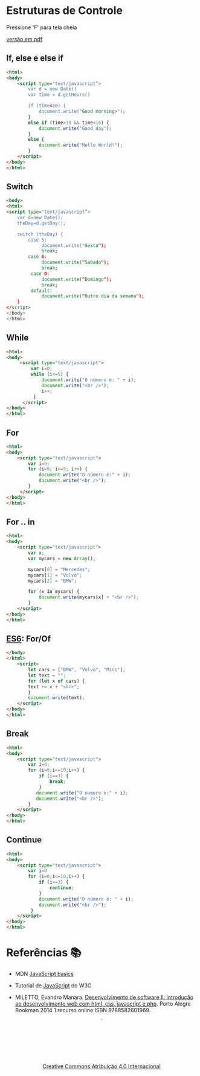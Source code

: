 <!-- .slide:  data-background-opacity="0.3" data-background-image="imgs/title.jpg" data-transition="convex"  -->
# Estruturas de Controle
<!-- .element: style="margin-bottom:100px; font-size: 60px; color:F5F5F5; font-family: Marker Felt;" -->

Pressione 'F' para tela cheia
<!-- .element: style="font-size: small;" -->

[versão em pdf](?print-pdf)
<!-- .element: style="font-size: small;" -->


<!-- .slide: data-background="#4AA791" data-transition="zoom" -->
## If, else e else if
<!-- .element: style="margin-bottom:50px; font-size: 40px; font-family: Marker Felt; color:#2B2625" -->

```html
<html>
<body>
    <script type="text/javascript”>
        var d = new Date()
        var time = d.getHours()

        if (time<10) {
            document.write("Good morning>");
        }
        else if (time>10 && time<16) {
            document.write("Good day");
        }
        else {
            document.write("Hello World!");
        }
    </script>
</body>
</html>
```
<!-- .element: style="margin-bottom:50px; font-size: 16px; font-family: arial; color:black; background-color: #F2FAF3;" -->


<!-- .slide: data-background="#4AA791" data-transition="zoom" -->
## Switch
<!-- .element: style="margin-bottom:50px; font-size: 40px; font-family: Marker Felt; color:#2B2625" -->

```html
<body>
<html>
<script type="text/javascript”>
    var d=new Date();
    theDay=d.getDay();

    switch (theDay) {
        case 5:
             document.write("Sexta");
             break;
        case 6:
             document.write("Sabado");
             break;
         case 0:
             document.write("Domingo");
             break;
         default:
             document.write("Outro dia da semana");
    }
</script>
</body>
</html>
```
<!-- .element: style="margin-bottom:50px; font-size: 16px; font-family: arial; color:black; background-color: #F2FAF3;" -->


<!-- .slide: data-background="#4AA791" data-transition="zoom" -->
## While
<!-- .element: style="margin-bottom:50px; font-size: 40px; font-family: Marker Felt; color:#2B2625" -->

```html
<html>
<body>
     <script type="text/javascript">
         var i=0;
         while (i<=5) {
             document.write("O número é: " + i);
             document.write("<br />");
             i++;
          }
      </script>
</body>
</html>
```
<!-- .element: style="margin-bottom:50px; font-size: 16px; font-family: arial; color:black; background-color: #F2FAF3;" -->


<!-- .slide: data-background="#4AA791" data-transition="zoom" -->
## For
<!-- .element: style="margin-bottom:50px; font-size: 40px; font-family: Marker Felt; color:#2B2625" -->

```html
<html>
<body>
    <script type="text/javascript">
        var i=0;
        for (i=0; i<=5; i++) {
            document.write("O número é:" + i);
            document.write("<br />");
        }
     </script>
</body>
</html>
```
<!-- .element: style="margin-bottom:50px; font-size: 16px; font-family: arial; color:black; background-color: #F2FAF3;" -->


<!-- .slide: data-background="#4AA791" data-transition="zoom" -->
## For .. in
<!-- .element: style="margin-bottom:50px; font-size: 40px; font-family: Marker Felt; color:#2B2625" -->

```html
<html>
<body>
    <script type="text/javascript">
        var x;
        var mycars = new Array();

        mycars[0] = "Mercedes";
        mycars[1] = "Volvo";
        mycars[2] = "BMW";

        for (x in mycars) {
            document.write(mycars[x] + "<br />");
        }
    </script>
</body>
</html>
```
<!-- .element: style="margin-bottom:50px; font-size: 16px; font-family: arial; color:black; background-color: #F2FAF3;" -->


<!-- .slide: data-background="#4AA791" data-transition="zoom" -->
## [ES6](https://www.w3schools.com/js/js_es6.asp#mark_forof): For/Of
<!-- .element: style="margin-bottom:50px; font-size: 40px; font-family: Marker Felt; color:#2B2625" -->

```html
</body>
</html>
    <script>
        let cars = ["BMW", "Volvo", "Mini"];
        let text = "";
        for (let x of cars) {
        text += x + "<br>";
        }
        document.write(text);
    </script>
</body>
</html>
```
<!-- .element: style="margin-bottom:50px; font-size: 16px; font-family: arial; color:black; background-color: #F2FAF3;" -->


<!-- .slide: data-background="#4AA791" data-transition="zoom" -->
## Break
<!-- .element: style="margin-bottom:50px; font-size: 40px; font-family: Marker Felt; color:#2B2625" -->

```html
<html>
<body>
    <script type="text/javascript">
        var i=0;
        for (i=0;i<=10;i++) {
            if (i==3) {
                break;
            }
           document.write("O numero é:" + i);
           document.write("<br />");
        }
    </script>
</body>
</html>
```
<!-- .element: style="margin-bottom:50px; font-size: 16px; font-family: arial; color:black; background-color: #F2FAF3;" -->


<!-- .slide: data-background="#4AA791" data-transition="zoom" -->
## Continue
<!-- .element: style="margin-bottom:50px; font-size: 40px; font-family: Marker Felt; color:#2B2625" -->

```html
<html>
<body>
    <script type="text/javascript">
        var i=0
        for (i=0;i<=10;i++) {
            if (i==3) {
                continue;
            }
            document.write("O número é: " + i);
            document.write("<br />");
         }
    </script>
</body>
</html>
```
<!-- .element: style="margin-bottom:50px; font-size: 16px; font-family: arial; color:black; background-color: #F2FAF3;" -->


<!-- .slide:  data-background-opacity="0.1" data-background-image="https://miro.medium.com/max/1800/1*6ahbWjp_g9hqhaTDSJOL1Q.png" data-transition="convex"  -->
# Referências 📚
<!-- .element: style="margin-bottom:50px; font-size: 40px; font-family: Marker Felt; color:#F5F5F5" -->

* MDN [JavaScript basics](https://developer.mozilla.org/en-US/docs/Learn/Getting_started_with_the_web/JavaScript_basics)
<!-- .element: style="margin-bottom:40px; font-size: 20px; color:white; font-family: arial;" -->

* Tutorial de [JavaScript](http://www.w3schools.com/js) do W3C
<!-- .element: style="margin-bottom:40px; font-size: 20px; color:white; font-family: arial;" -->

* MILETTO, Evandro Manara. [Desenvolvimento de software II: introdução ao desenvolvimento web com html, css, javascript e php](https://biblioteca.ifrs.edu.br/pergamum_ifrs/biblioteca_s/acesso_login.php?cod_acervo_acessibilidade=5020682&acesso=aHR0cHM6Ly9pbnRlZ3JhZGEubWluaGFiaWJsaW90ZWNhLmNvbS5ici9ib29rcy85Nzg4NTgyNjAxOTY5&label=acesso%20restrito). Porto Alegre Bookman 2014 1 recurso online ISBN 9788582601969.
<!-- .element: style="margin-bottom:40px; font-size: 20px; color:white; font-family: arial;" -->

<center>
<a href="https://github.com/rodrigoprestesmachado" target="blanck"><img src="../../imgs/logo.png" alt="Rodrigo Prestes Machado" width="3%" height="3%" border=0 style="border:0; text-decoration:none; outline:none"></a><br/>
<a rel="license" href="http://creativecommons.org/licenses/by/4.0/">Creative Commons Atribuição 4.0 Internacional</a>